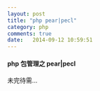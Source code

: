```yaml
---
layout: post
title: "php pear|pecl"
category: php
comments: true
date:   2014-09-12 10:59:51
---
```


#### php 包管理之 pear|pecl

未完待需...
